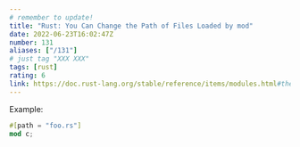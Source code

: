 ```yaml
---
# remember to update!
title: "Rust: You Can Change the Path of Files Loaded by mod"
date: 2022-06-23T16:02:47Z
number: 131
aliases: ["/131"]
# just tag "XXX XXX"
tags: [rust]
rating: 6
link: https://doc.rust-lang.org/stable/reference/items/modules.html#the-path-attribute
---
```


Example:

```rs
#[path = "foo.rs"]
mod c;
```
